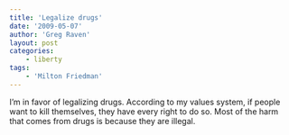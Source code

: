```yaml
---
title: 'Legalize drugs'
date: '2009-05-07'
author: 'Greg Raven'
layout: post
categories:
    - liberty
tags:
    - 'Milton Friedman'
---
```


I’m in favor of legalizing drugs. According to my values system, if people want to kill themselves, they have every right to do so. Most of the harm that comes from drugs is because they are illegal.